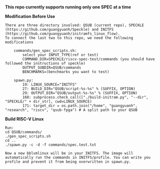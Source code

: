 
**This repo currently supports running only one SPEC at a time**

**Modification Before Use**

    There are three directory involved: QSUB (current repo), SPECKLE (https://github.com/guangyuanh/Speckle) and INITFS (https://github.com/guangyuanh/initramfs_linux_flow).
    To connect the last two to this repo, we need the following modifications

        commands/gen_spec_scripts.sh:
            select your INPUT_TYPE(ref or test)
            COMMAND_DIR=SPECKLE/riscv-spec-test/commands (you should have followed the instructions of speckle)
            OUTPUT_SUBDIR=QSUB/commands
            BENCHMARKS=(benchmarks you want to test)
            
        spawn.py:
            19: LINUX_SOURCE="INITFS"
            27: BUILD_DIR="QSUB/script-%s-%s" % (SUFFIX, OPTION)
            29: OUTPUT_DIR="QSUB/output-%s-%s" % (SUFFIX, OPTION)
            168: subprocess.check_call(["./build-initram.py", "--dir", "SPECKLE/" + dir_str], cwd=LINUX_SOURCE)
            171: target_dir = os.path.join("/home", "guangyuanh", "research", "riscv", "qsub-fpga") # A split path to your QSUB

**Build RISC-V Linux**

    Run:
    cd QSUB/commands/
    ./gen_spec_scripts.sh
    cd ..
    ./spawn.py -c -d -f commands/spec.test.txt
    
    Now a new bblvmlinux will be in your INITFS. The image will automatically run the commands in INITFS/profile. You can write you profile and prevent it from being overwritten in spawn.py.
